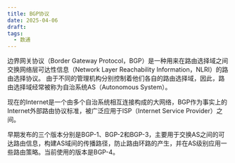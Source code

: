 ```yaml
---
title: BGP协议
date: 2025-04-06
draft: 
tags:
  - 数通
---
```

边界网关协议（Border Gateway Protocol，BGP）是一种用来在路由选择域之间交换网络层可达性信息（Network Layer Reachability Information，NLRI）的路由选择协议。
由于不同的管理机构分别控制着他们各自的路由选择域，因此，路由选择域经常被称为自治系统AS（Autonomous System）。

现在的Internet是一个由多个自治系统相互连接构成的大网络，BGP作为事实上的Internet外部路由协议标准，被广泛应用于ISP（Internet Service Provider）之间。 

早期发布的三个版本分别是BGP-1、BGP-2和BGP-3，主要用于交换AS之间的可达路由信息，构建AS域间的传播路径，防止路由环路的产生，并在AS级别应用一些路由策略。当前使用的版本是BGP-4。